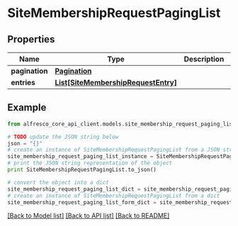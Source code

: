 # SiteMembershipRequestPagingList


## Properties
Name | Type | Description | Notes
------------ | ------------- | ------------- | -------------
**pagination** | [**Pagination**](Pagination.md) |  | 
**entries** | [**List[SiteMembershipRequestEntry]**](SiteMembershipRequestEntry.md) |  | 

## Example

```python
from alfresco_core_api_client.models.site_membership_request_paging_list import SiteMembershipRequestPagingList

# TODO update the JSON string below
json = "{}"
# create an instance of SiteMembershipRequestPagingList from a JSON string
site_membership_request_paging_list_instance = SiteMembershipRequestPagingList.from_json(json)
# print the JSON string representation of the object
print SiteMembershipRequestPagingList.to_json()

# convert the object into a dict
site_membership_request_paging_list_dict = site_membership_request_paging_list_instance.to_dict()
# create an instance of SiteMembershipRequestPagingList from a dict
site_membership_request_paging_list_form_dict = site_membership_request_paging_list.from_dict(site_membership_request_paging_list_dict)
```
[[Back to Model list]](../README.md#documentation-for-models) [[Back to API list]](../README.md#documentation-for-api-endpoints) [[Back to README]](../README.md)


